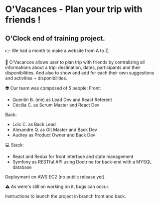 # O'Vacances - Plan your trip with friends !

## O'Clock end of training project.

:point_right: We had a month to make a website from A to Z.

:pushpin: O'Vacances allows user to plan trip with friends by centralizing all informations about a trip: destination, dates, participants and their disponibilities. And also to show and add for each their own suggestions and activities + disponibilities.


:alien:	 Our team was composed of 5 people:
Front:
- Quentin B. (me) as Lead Dev and React Referent
- Cécilia C. as Scrum Master and React Dev
  
Back:
- Loïc C. as Back Lead
- Alexandre Q. as Git Master and Back Dev
- Audrey as Product Owner and Back Dev

:computer: Stack:
- React and Redux for front interface and state management
- Symfony as RESTful API using Doctrine for back-end with a MYSQL database

Deployment on AWS EC2 (no public release yet).

:warning: As were's still on working on it, bugs can occur.

Instructions to launch the project in branch front and back.
